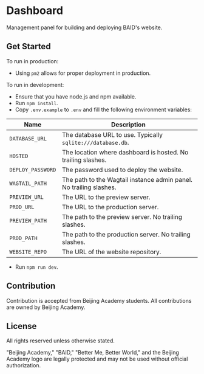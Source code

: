# Dashboard

Management panel for building and deploying BAID's website.

## Get Started

To run in production:

* Using `pm2` allows for proper deployment in production.

To run in development:

* Ensure that you have node.js and npm available.
* Run `npm install`.
* Copy `.env.example` to `.env` and fill the following environment variables:

| Name              | Description                                                        |
|-------------------|--------------------------------------------------------------------|
| `DATABASE_URL`    | The database URL to use. Typically `sqlite:///database.db`.        |
| `HOSTED`          | The location where dashboard is hosted. No trailing slashes.       |
| `DEPLOY_PASSWORD` | The password used to deploy the website.                           |
| `WAGTAIL_PATH`    | The path to the Wagtail instance admin panel. No trailing slashes. |
| `PREVIEW_URL`     | The URL to the preview server.                                     |
| `PROD_URL`        | The URL to the production server.                                  |
| `PREVIEW_PATH`    | The path to the preview server. No trailing slashes.               |
| `PROD_PATH`       | The path to the production server. No trailing slashes.            |
| `WEBSITE_REPO`    | The URL of the website repository.                                 |

* Run `npm run dev`.

## Contribution

Contribution is accepted from Beijing Academy students. All contributions are owned by Beijing Academy.

## License

All rights reserved unless otherwise stated.

"Beijing Academy," "BAID," "Better Me, Better World," and the Beijing Academy logo are legally protected and may not be
used without official authorization.
